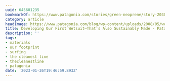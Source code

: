```yaml
---
uuid: 645601235
bookmarkOf: https://www.patagonia.com/stories/green-neoprene/story-20409.html
category: article
headImage: https://www.patagonia.com/blog/wp-content/uploads/2008/05/wetsuit_mfull_03jpg.jpg
title: Developing Our First Wetsuit—That's Also Sustainably Made - Patagonia Stories
description: ''
tags:
- materials
- our footprint
- surfing
- the cleanest line
- thecleanestline
- patagonia
date: '2023-01-26T19:46:59.893Z'
---
```



